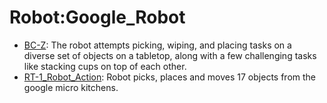 # Robot:Google_Robot

- [BC-Z](https://github.com/KeplerC/oed-playground/tree/main/pages/datasets/bc_z.md): The robot attempts picking, wiping, and placing tasks on a diverse set of objects on a tabletop, along with a few challenging tasks like stacking cups on top of each other.
- [RT-1_Robot_Action](https://github.com/KeplerC/oed-playground/tree/main/pages/datasets/fractal20220817_data.md): Robot picks, places and moves 17 objects from the google micro kitchens.